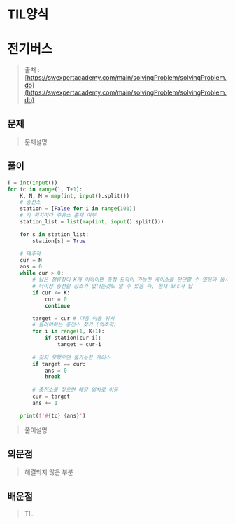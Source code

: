 # TIL양식

# 전기버스

> 출처 : [https://swexpertacademy.com/main/solvingProblem/solvingProblem.do](https://swexpertacademy.com/main/solvingProblem/solvingProblem.do)
> 

## 문제

> 문제설명
> 

## 풀이

```python
T = int(input())
for tc in range(1, T+1):
    K, N, M = map(int, input().split())
    # 충전소
    station = [False for i in range(101)]
    # 각 위치마다 주유소 존재 여부
    station_list = list(map(int, input().split()))

    for s in station_list:
        station[s] = True

    # 역추적
    cur = N
    ans = 0
    while cur > 0:
        # 남은 정류장이 K개 이하이면 종점 도착이 가능한 케이스를 판단할 수 있음과 동시에
        # 더이상 충전할 장소가 없다는것도 알 수 있음 즉, 현재 ans가 답
        if cur <= K:
            cur = 0
            continue

        target = cur # 다음 이동 위치
        # 들려야하는 충전소 찾기 (역추적)
        for i in range(1, K+1):
            if station[cur-i]:
                target = cur-i
        
        # 찾지 못했으면 불가능한 케이스
        if target == cur:
            ans = 0
            break
        
        # 충전소를 찾으면 해당 위치로 이동
        cur = target
        ans += 1

    print(f'#{tc} {ans}')
```

> 풀이설명
> 

## 의문점

> 해결되지 않은 부분
> 

## 배운점

> TIL
>
